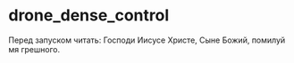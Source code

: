 # drone_dense_control
Перед запуском читать:
Господи Иисусе Христе, Сыне Божий, помилуй мя грешного.
